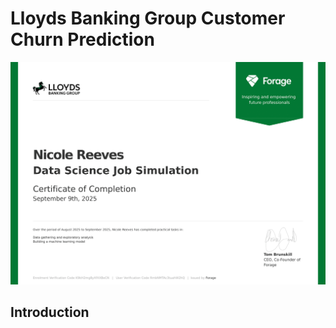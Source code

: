 # Lloyds Banking Group Customer Churn Prediction
![Certificate](images/Forage_Certificate-1.png)
## Introduction 

